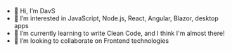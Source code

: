 - 👋 Hi, I’m DavS
- 👀 I’m interested in JavaScript, Node.js, React, Angular, Blazor, desktop apps
- 🌱 I’m currently learning to write Clean Code, and I think I'm almost there!
- 💞️ I’m looking to collaborate on Frontend technologies

<!---
dasingh9/dasingh9 is a ✨ special ✨ repository because its `README.md` (this file) appears on your GitHub profile.
You can click the Preview link to take a look at your changes.
--->
